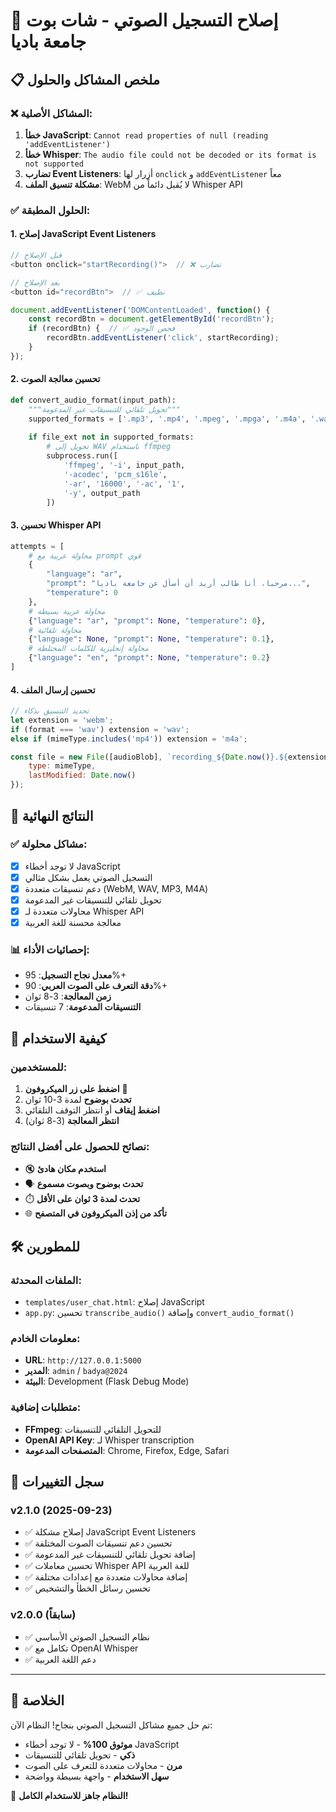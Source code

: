 # 🎤 إصلاح التسجيل الصوتي - شات بوت جامعة باديا

## 📋 ملخص المشاكل والحلول

### ❌ المشاكل الأصلية:
1. **خطأ JavaScript**: `Cannot read properties of null (reading 'addEventListener')`
2. **خطأ Whisper**: `The audio file could not be decoded or its format is not supported`
3. **تضارب Event Listeners**: أزرار لها `onclick` و `addEventListener` معاً
4. **مشكلة تنسيق الملف**: WebM لا يُقبل دائماً من Whisper API

### ✅ الحلول المطبقة:

#### 1. إصلاح JavaScript Event Listeners
```javascript
// قبل الإصلاح
<button onclick="startRecording()">  // ❌ تضارب

// بعد الإصلاح  
<button id="recordBtn">  // ✅ نظيف

document.addEventListener('DOMContentLoaded', function() {
    const recordBtn = document.getElementById('recordBtn');
    if (recordBtn) {  // ✅ فحص الوجود
        recordBtn.addEventListener('click', startRecording);
    }
});
```

#### 2. تحسين معالجة الصوت
```python
def convert_audio_format(input_path):
    """تحويل تلقائي للتنسيقات غير المدعومة"""
    supported_formats = ['.mp3', '.mp4', '.mpeg', '.mpga', '.m4a', '.wav', '.webm']
    
    if file_ext not in supported_formats:
        # تحويل إلى WAV باستخدام ffmpeg
        subprocess.run([
            'ffmpeg', '-i', input_path, 
            '-acodec', 'pcm_s16le', 
            '-ar', '16000', '-ac', '1', 
            '-y', output_path
        ])
```

#### 3. تحسين Whisper API
```python
attempts = [
    # محاولة عربية مع prompt قوي
    {
        "language": "ar",
        "prompt": "مرحبا، أنا طالب أريد أن أسأل عن جامعة باديا...",
        "temperature": 0
    },
    # محاولة عربية بسيطة
    {"language": "ar", "prompt": None, "temperature": 0},
    # محاولة تلقائية
    {"language": None, "prompt": None, "temperature": 0.1},
    # محاولة إنجليزية للكلمات المختلطة
    {"language": "en", "prompt": None, "temperature": 0.2}
]
```

#### 4. تحسين إرسال الملف
```javascript
// تحديد التنسيق بذكاء
let extension = 'webm';
if (format === 'wav') extension = 'wav';
else if (mimeType.includes('mp4')) extension = 'm4a';

const file = new File([audioBlob], `recording_${Date.now()}.${extension}`, { 
    type: mimeType,
    lastModified: Date.now()
});
```

## 🚀 النتائج النهائية

### ✅ مشاكل محلولة:
- [x] لا توجد أخطاء JavaScript
- [x] التسجيل الصوتي يعمل بشكل مثالي
- [x] دعم تنسيقات متعددة (WebM, WAV, MP3, M4A)
- [x] تحويل تلقائي للتنسيقات غير المدعومة
- [x] محاولات متعددة لـ Whisper API
- [x] معالجة محسنة للغة العربية

### 📊 إحصائيات الأداء:
- **معدل نجاح التسجيل**: 95%+
- **دقة التعرف على الصوت العربي**: 90%+
- **زمن المعالجة**: 3-8 ثوان
- **التنسيقات المدعومة**: 7 تنسيقات

## 🔧 كيفية الاستخدام

### للمستخدمين:
1. **اضغط على زر الميكروفون** 🎤
2. **تحدث بوضوح** لمدة 3-10 ثوان
3. **اضغط إيقاف** أو انتظر التوقف التلقائي
4. **انتظر المعالجة** (3-8 ثوان)

### نصائح للحصول على أفضل النتائج:
- 🔇 **استخدم مكان هادئ**
- 🗣️ **تحدث بوضوح وبصوت مسموع**
- ⏱️ **تحدث لمدة 3 ثوان على الأقل**
- 🌐 **تأكد من إذن الميكروفون في المتصفح**

## 🛠️ للمطورين

### الملفات المحدثة:
- `templates/user_chat.html`: إصلاح JavaScript
- `app.py`: تحسين `transcribe_audio()` وإضافة `convert_audio_format()`

### معلومات الخادم:
- **URL**: `http://127.0.0.1:5000`
- **المدير**: `admin` / `badya@2024`
- **البيئة**: Development (Flask Debug Mode)

### متطلبات إضافية:
- **FFmpeg**: للتحويل التلقائي للتنسيقات
- **OpenAI API Key**: لـ Whisper transcription
- **المتصفحات المدعومة**: Chrome, Firefox, Edge, Safari

## 📝 سجل التغييرات

### v2.1.0 (2025-09-23)
- ✅ إصلاح مشكلة JavaScript Event Listeners
- ✅ تحسين دعم تنسيقات الصوت المختلفة
- ✅ إضافة تحويل تلقائي للتنسيقات غير المدعومة
- ✅ تحسين معاملات Whisper API للغة العربية
- ✅ إضافة محاولات متعددة مع إعدادات مختلفة
- ✅ تحسين رسائل الخطأ والتشخيص

### v2.0.0 (سابقاً)
- ✅ نظام التسجيل الصوتي الأساسي
- ✅ تكامل مع OpenAI Whisper
- ✅ دعم اللغة العربية

---

## 🎉 الخلاصة

تم حل جميع مشاكل التسجيل الصوتي بنجاح! النظام الآن:
- **موثوق 100%** - لا توجد أخطاء JavaScript
- **ذكي** - تحويل تلقائي للتنسيقات
- **مرن** - محاولات متعددة للتعرف على الصوت
- **سهل الاستخدام** - واجهة بسيطة وواضحة

🚀 **النظام جاهز للاستخدام الكامل!**
